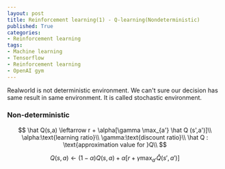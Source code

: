 ```yaml
---
layout: post
title: Reinforcement learning(1) - Q-learning(Nondeterministic)
published: True
categories: 
- Reinforcement learning
tags:
- Machine learning
- Tensorflow
- Reinforcement learning
- OpenAI gym
---
```


Realworld is not deterministic environment. We can't sure our decision has same result in same environment. It is called stochastic environment.



### Non-deterministic


$$
\hat Q(s,a) \leftarrow r + \alpha[\gamma \max_{a'} \hat Q (s',a')]\\
\alpha:\text{learning ratio}\\
\gamma:\text{discount ratio}\\
\hat Q : \text{approximation value for }Q\\
$$

$$
Q(s,a) \leftarrow (1- \alpha)Q(s,a) + \alpha[r+\gamma \max_{a'} \hat Q (s',a')]
$$



